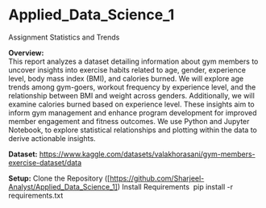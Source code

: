 # Applied_Data_Science_1
 Assignment Statistics and Trends

**Overview:**  
This report analyzes a dataset detailing information about gym members to uncover insights into exercise habits related to age, gender, experience level, body mass index (BMI), and calories burned. We will explore age trends among gym-goers, workout frequency by experience level, and the relationship between BMI and weight across genders. Additionally, we will examine calories burned based on experience level. These insights aim to inform gym management and enhance program development for improved member engagement and fitness outcomes.
We use Python and Jupyter Notebook, to explore statistical relationships and plotting within the data to derive actionable insights.

**Dataset:**
https://www.kaggle.com/datasets/valakhorasani/gym-members-exercise-dataset/data

**Setup:**
Clone the Repository ([https://github.com/Sharjeel-Analyst/Applied_Data_Science_1])
Install Requirements  pip install -r requirements.txt  
